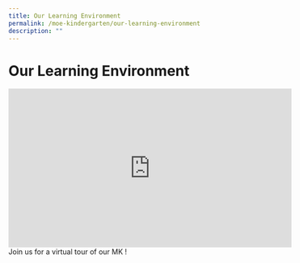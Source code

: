 ```yaml
---
title: Our Learning Environment
permalink: /moe-kindergarten/our-learning-environment
description: ""
---
```

# **Our Learning Environment**

<iframe width="560" height="315" src="https://www.youtube.com/embed/sC160_SpgCg" title="YouTube video player" frameborder="0" allow="accelerometer; autoplay; clipboard-write; encrypted-media; gyroscope; picture-in-picture" allowfullscreen></iframe>
Join us for a virtual tour of our MK !